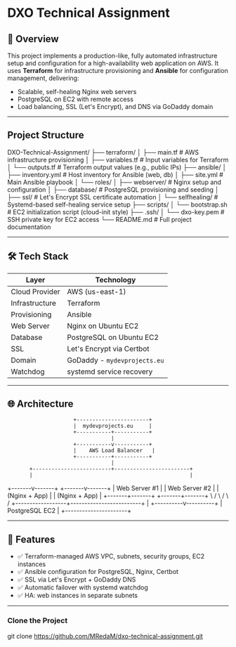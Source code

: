 # DXO Technical Assignment

## 📘 Overview

This project implements a production-like, fully automated infrastructure setup and configuration for a high-availability web application on AWS. It uses **Terraform** for infrastructure 
provisioning and **Ansible** for configuration management, delivering:

- Scalable, self-healing Nginx web servers
- PostgreSQL on EC2 with remote access
- Load balancing, SSL (Let's Encrypt), and DNS via GoDaddy domain

---

## Project Structure

DXO-Technical-Assignment/
├── terraform/
│   ├── main.tf               # AWS infrastructure provisioning
│   ├── variables.tf          # Input variables for Terraform
│   └── outputs.tf            # Terraform output values (e.g., public IPs)
├── ansible/
│   ├── inventory.yml         # Host inventory for Ansible (web, db)
│   ├── site.yml              # Main Ansible playbook
│   └── roles/
│       ├── webserver/        # Nginx setup and configuration
│       ├── database/         # PostgreSQL provisioning and seeding
│       ├── ssl/              # Let's Encrypt SSL certificate automation
│       └── selfhealing/      # Systemd-based self-healing service setup
├── scripts/
│   └── bootstrap.sh          # EC2 initialization script (cloud-init style)
├── .ssh/
│   └── dxo-key.pem           # SSH private key for EC2 access
└── README.md                 # Full project documentation

---

## 🛠️ Tech Stack

| Layer           | Technology                   |
|----------------|------------------------------|
| Cloud Provider | AWS (us-east-1)              |
| Infrastructure | Terraform                    |
| Provisioning   | Ansible                      |
| Web Server     | Nginx on Ubuntu EC2          |
| Database       | PostgreSQL on Ubuntu EC2     |
| SSL            | Let's Encrypt via Certbot    |
| Domain         | GoDaddy - `mydevprojects.eu` |
| Watchdog       | systemd service recovery     |

---

## 🌐 Architecture

                         +-----------------------+
                         |  mydevprojects.eu     |
                         +-----------+-----------+
                                     |
                         +-----------v-----------+
                         |    AWS Load Balancer   |
                         +-----------+-----------+
                                     |
           +-------------------------+------------------------+
           |                                                  |
   +-------v-------+                                  +-------v-------+
   | Web Server #1 |                                  | Web Server #2 |
   | (Nginx + App) |                                  | (Nginx + App) |
   +-------+-------+                                  +-------+-------+
           \                                                  /
            \                                                /
             \                                              /
              +------------------+-------------------------+
                                 |
                      +----------v----------+
                      |   PostgreSQL EC2     |
                      +----------------------+

---

## 🚀 Features

- ✅ Terraform-managed AWS VPC, subnets, security groups, EC2 instances
- ✅ Ansible configuration for PostgreSQL, Nginx, Certbot
- ✅ SSL via Let's Encrypt + GoDaddy DNS
- ✅ Automatic failover with systemd watchdog
- ✅ HA: web instances in separate subnets

---

### Clone the Project
git clone https://github.com/MRedaM/dxo-technical-assignment.git
